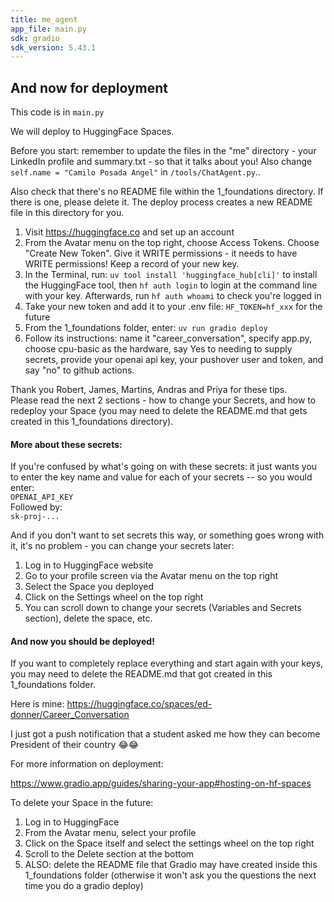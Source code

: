 ```yaml
---
title: me_agent
app_file: main.py
sdk: gradio
sdk_version: 5.43.1
---
```

## And now for deployment

This code is in `main.py`

We will deploy to HuggingFace Spaces.

Before you start: remember to update the files in the "me" directory - your LinkedIn profile and summary.txt - so that it talks about you! Also change `self.name = "Camilo Posada Angel"` in `/tools/ChatAgent.py`..  

Also check that there's no README file within the 1_foundations directory. If there is one, please delete it. The deploy process creates a new README file in this directory for you.

1. Visit https://huggingface.co and set up an account  
2. From the Avatar menu on the top right, choose Access Tokens. Choose "Create New Token". Give it WRITE permissions - it needs to have WRITE permissions! Keep a record of your new key.  
3. In the Terminal, run: `uv tool install 'huggingface_hub[cli]'` to install the HuggingFace tool, then `hf auth login` to login at the command line with your key. Afterwards, run `hf auth whoami` to check you're logged in  
4. Take your new token and add it to your .env file: `HF_TOKEN=hf_xxx` for the future
5. From the 1_foundations folder, enter: `uv run gradio deploy` 
6. Follow its instructions: name it "career_conversation", specify app.py, choose cpu-basic as the hardware, say Yes to needing to supply secrets, provide your openai api key, your pushover user and token, and say "no" to github actions.  

Thank you Robert, James, Martins, Andras and Priya for these tips.  
Please read the next 2 sections - how to change your Secrets, and how to redeploy your Space (you may need to delete the README.md that gets created in this 1_foundations directory).

#### More about these secrets:

If you're confused by what's going on with these secrets: it just wants you to enter the key name and value for each of your secrets -- so you would enter:  
`OPENAI_API_KEY`  
Followed by:  
`sk-proj-...`  

And if you don't want to set secrets this way, or something goes wrong with it, it's no problem - you can change your secrets later:  
1. Log in to HuggingFace website  
2. Go to your profile screen via the Avatar menu on the top right  
3. Select the Space you deployed  
4. Click on the Settings wheel on the top right  
5. You can scroll down to change your secrets (Variables and Secrets section), delete the space, etc.

#### And now you should be deployed!

If you want to completely replace everything and start again with your keys, you may need to delete the README.md that got created in this 1_foundations folder.

Here is mine: https://huggingface.co/spaces/ed-donner/Career_Conversation

I just got a push notification that a student asked me how they can become President of their country 😂😂

For more information on deployment:

https://www.gradio.app/guides/sharing-your-app#hosting-on-hf-spaces

To delete your Space in the future:  
1. Log in to HuggingFace
2. From the Avatar menu, select your profile
3. Click on the Space itself and select the settings wheel on the top right
4. Scroll to the Delete section at the bottom
5. ALSO: delete the README file that Gradio may have created inside this 1_foundations folder (otherwise it won't ask you the questions the next time you do a gradio deploy)